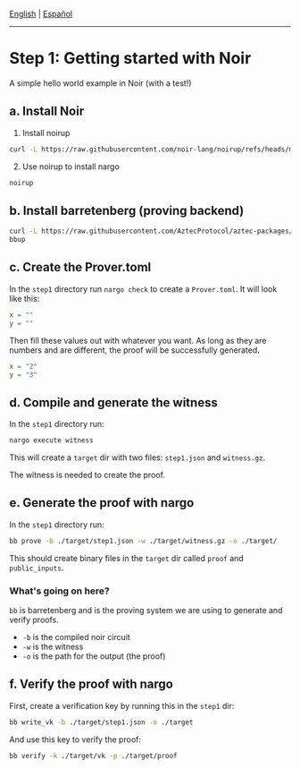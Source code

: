 [English](#step-1-getting-started-with-noir) | [Español](#nivel-1-cómo-empezar-con-noir)

---

# Step 1: Getting started with Noir

A simple hello world example in Noir (with a test!)

## a. Install Noir

1. Install noirup

```sh
curl -L https://raw.githubusercontent.com/noir-lang/noirup/refs/heads/main/install | bash
```

2. Use noirup to install nargo

```sh
noirup
```

## b. Install barretenberg (proving backend)

```sh
curl -L https://raw.githubusercontent.com/AztecProtocol/aztec-packages/refs/heads/master/barretenberg/bbup/install | bash
bbup
```

## c. Create the Prover.toml

In the `step1` directory run `nargo check` to create a `Prover.toml`. It will look like this:

```toml
x = ""
y = ""
```

Then fill these values out with whatever you want. As long as they are numbers and are different, the proof will be successfully generated.

```toml
x = "2"
y = "3"
```

## d. Compile and generate the witness

In the `step1` directory run:

```sh
nargo execute witness
```

This will create a `target` dir with two files: `step1.json` and `witness.gz`.

The witness is needed to create the proof.

## e. Generate the proof with nargo

In the `step1` directory run:

```sh
bb prove -b ./target/step1.json -w ./target/witness.gz -o ./target/
```

This should create binary files in the `target` dir called `proof` and `public_inputs`.

### What's going on here?

`bb` is barretenberg and is the proving system we are using to generate and verify proofs.

- `-b` is the compiled noir circuit
- `-w` is the witness
- `-o` is the path for the output (the proof)

## f. Verify the proof with nargo

First, create a verification key by running this in the `step1` dir:

```sh
bb write_vk -b ./target/step1.json -o ./target
```

And use this key to verify the proof:

```sh
bb verify -k ./target/vk -p ./target/proof
```
